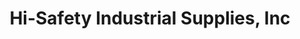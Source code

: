 ---
title: "Hi-Safety Industrial Supplies, Inc"
url: /manila/hi-safety-industrial-supplies-inc/
shop: Eisenwaren
---